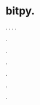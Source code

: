 # bitpy.
.
.
.
.












.






















































.
























.



























.

















































































.
























































.
